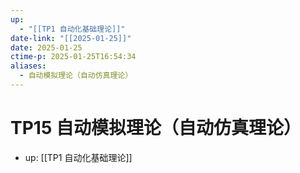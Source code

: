 ```yaml
---
up:
  - "[[TP1 自动化基础理论]]"
date-link: "[[2025-01-25]]"
date: 2025-01-25
ctime-p: 2025-01-25T16:54:34
aliases:
  - 自动模拟理论（自动仿真理论）
---
```


# TP15 自动模拟理论（自动仿真理论）

- up: [[TP1 自动化基础理论]]
